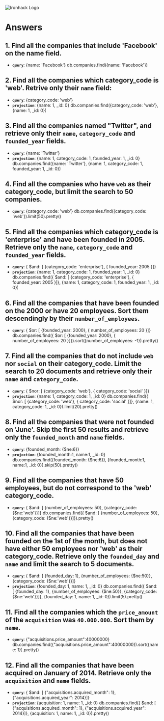 ![Ironhack Logo](https://i.imgur.com/1QgrNNw.png)

# Answers

## 1. Find all the companies that include 'Facebook' on the **name** field.

 - **`query`**: {name: 'Facebook'}
 db.companies.find({name: 'Facebook'})
 
 ## 2. Find all the companies which **category_code** is 'web'. Retrive only their `name` field:

 - **`query`**: {category_code: 'web'}
 - **`projection`**: {name: 1, _id: 0}
 db.companies.find({category_code: 'web'}, {name: 1, _id: 0})

## 3. Find all the companies named "Twitter", and retrieve only their `name`, `category_code` and `founded_year` fields.
 - **`query`**: {name: 'Twitter'}
 - **`projection`**: {name: 1, category_code: 1, founded_year: 1, _id: 0}
 db.companies.find({name: 'Twitter'}, {name: 1, category_code: 1, founded_year: 1, _id: 0})

## 4. Find all the companies who have `web` as their **category_code**, but limit the search to 50 companies.
 - **`query`**: {category_code: 'web'}
 db.companies.find({category_code: 'web'}).limit(50).pretty()

## 5. Find all the companies which **category_code** is 'enterprise' and have been founded in 2005. Retrieve only the `name`, `category_code` and `founded_year` fields.
 - **`query`**: { $and: [ {category_code: 'enterprise'}, { founded_year: 2005 }]}
 - **`projection`**: {name: 1, category_code: 1, founded_year: 1, _id: 0}
 db.companies.find({ $and: [ {category_code: 'enterprise'}, { founded_year: 2005 }]}, {name: 1, category_code: 1, founded_year: 1, _id: 0})

## 6. Find all the companies that have been **founded** on the 2000 or have 20 **employees**. Sort them descendingly by their `number_of_employees`.
 - **`query`**: { $or: [ {founded_year: 2000}, { number_of_employees: 20 }]}
db.companies.find({ $or: [ {founded_year: 2000}, { number_of_employees: 20 }]}).sort({number_of_employees: -1}).pretty()

## 7. Find all the companies that do not include `web` nor `social` on their **category_code**. Limit the search to 20 documents and retrieve only their `name` and `category_code`.
 - **`query`**: { $nor: [ {category_code: 'web'}, { category_code: 'social' }]}
 - **`projection`**: {name: 1, category_code: 1, _id: 0}
db.companies.find({ $nor: [ {category_code: 'web'}, { category_code: 'social' }]}, {name: 1, category_code: 1, _id: 0}).limit(20).pretty()

## 8. Find all the companies that were not **founded** on 'June'. Skip the first 50 results and retrieve only the `founded_month` and `name` fields.
 - **`query`**: {founded_month: {$ne:6}}
 - **`projection`**: {founded_month:1, name:1, _id: 0}
db.companies.find({founded_month: {$ne:6}}, {founded_month:1, name:1, _id: 0}).skip(50).pretty()

## 9. Find all the companies that have 50 employees, but do not correspond to the 'web' **category_code**. 
 - **`query`**: { $and: [ {number_of_employees: 50}, {category_code: {$ne:'web'}}]}
db.companies.find({ $and: [ {number_of_employees: 50}, {category_code: {$ne:'web'}}]}).pretty()

## 10. Find all the companies that have been founded on the 1st of the month, but does not have either 50 employees nor 'web' as their **category_code**. Retrieve only the `founded_day` and `name` and limit the search to 5 documents.
 - **`query`**: { $and: [ {founded_day: 1}, {number_of_employees: {$ne:50}}, {category_code: {$ne:'web'}}]}
 - **`projection`**: {founded_day: 1, name: 1, _id: 0}
db.companies.find({ $and: [ {founded_day: 1}, {number_of_employees: {$ne:50}}, {category_code: {$ne:'web'}}]}, {founded_day: 1, name: 1, _id: 0}).limit(5).pretty()

## 11. Find all the companies which the `price_amount` of the `acquisition` was **`40.000.000`**. Sort them by `name`.
 - **`query`**: {"acquisitions.price_amount":40000000}
db.companies.find({"acquisitions.price_amount":40000000}).sort({name: 1}).pretty()

## 12. Find all the companies that have been acquired on January of 2014. Retrieve only the `acquisition` and `name` fields.
 - **`query`**: { $and: [ {"acquisitions.acquired_month": 1}, {"acquisitions.acquired_year": 2014}]}
 - **`projection`**: {acquisition: 1, name: 1, _id: 0}
db.companies.find({ $and: [ {"acquisitions.acquired_month": 1}, {"acquisitions.acquired_year": 2014}]}, {acquisition: 1, name: 1, _id: 0}).pretty()